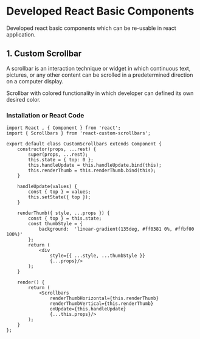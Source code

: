 # Developed React Basic Components

Developed react basic components which can be re-usable in react application.


## 1. Custom Scrollbar

A scrollbar is an interaction technique or widget in which continuous text, pictures, or any other content can be scrolled in a predetermined direction on a computer display.

Scrollbar with colored functionality in which developer can defined its own desired color.

### Installation or React Code

```
import React , { Component } from 'react';
import { Scrollbars } from 'react-custom-scrollbars';

export default class CustomScrollbars extends Component {
    constructor(props, ...rest) {
        super(props, ...rest);
        this.state = { top: 0 };
        this.handleUpdate = this.handleUpdate.bind(this);
        this.renderThumb = this.renderThumb.bind(this);
    }

    handleUpdate(values) {
        const { top } = values;
        this.setState({ top });
    }

    renderThumb({ style, ...props }) {
        const { top } = this.state;
        const thumbStyle = {
            background:  'linear-gradient(135deg, #ff0381 0%, #ffbf00 100%)'
        };
        return (
            <div
                style={{ ...style, ...thumbStyle }}
                {...props}/>
        );
    }

    render() {
        return (
            <Scrollbars
                renderThumbHorizontal={this.renderThumb}
                renderThumbVertical={this.renderThumb}
                onUpdate={this.handleUpdate}
                {...this.props}/>
        );
    }
};
```
